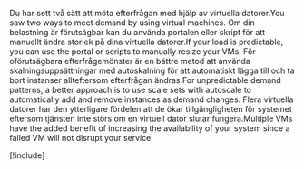 <span data-ttu-id="4b89a-101">Du har sett två sätt att möta efterfrågan med hjälp av virtuella datorer.</span><span class="sxs-lookup"><span data-stu-id="4b89a-101">You saw two ways to meet demand by using virtual machines.</span></span> <span data-ttu-id="4b89a-102">Om din belastning är förutsägbar kan du använda portalen eller skript för att manuellt ändra storlek på dina virtuella datorer.</span><span class="sxs-lookup"><span data-stu-id="4b89a-102">If your load is predictable, you can use the portal or scripts to manually resize your VMs.</span></span> <span data-ttu-id="4b89a-103">För oförutsägbara efterfrågemönster är en bättre metod att använda skalningsuppsättningar med autoskalning för att automatiskt lägga till och ta bort instanser allteftersom efterfrågan ändras.</span><span class="sxs-lookup"><span data-stu-id="4b89a-103">For unpredictable demand patterns, a better approach is to use scale sets with autoscale to automatically add and remove instances as demand changes.</span></span> <span data-ttu-id="4b89a-104">Flera virtuella datorer har den ytterligare fördelen att de ökar tillgängligheten för systemet eftersom tjänsten inte störs om en virtuell dator slutar fungera.</span><span class="sxs-lookup"><span data-stu-id="4b89a-104">Multiple VMs have the added benefit of increasing the availability of your system since a failed VM will not disrupt your service.</span></span>

[!include[](../../../includes/azure-sandbox-cleanup.md)]